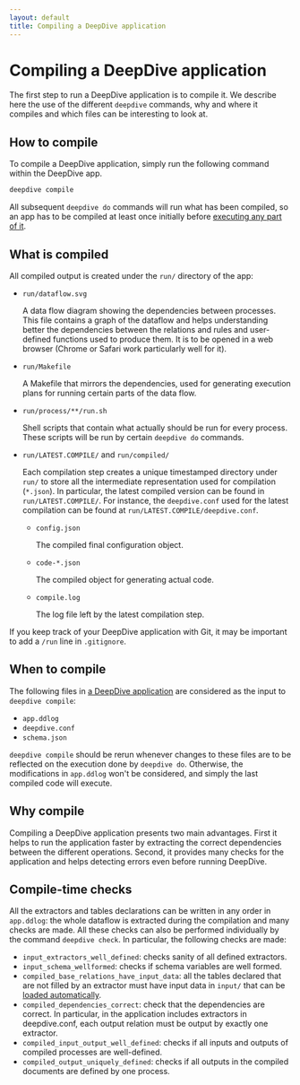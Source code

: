 ```yaml
---
layout: default
title: Compiling a DeepDive application
---
```


# Compiling a DeepDive application

The first step to run a DeepDive application is to compile it.
We describe here the use of the different `deepdive` commands, why and where it compiles and which files can be interesting to look at.


## How to compile

To compile a DeepDive application, simply run the following command within the DeepDive app.

```bash
deepdive compile
```

All subsequent `deepdive do` commands will run what has been compiled, so an app has to be compiled at least once initially before [executing any part of it](ops-execution.md).



## What is compiled

All compiled output is created under the `run/` directory of the app:

* `run/dataflow.svg`

    A data flow diagram showing the dependencies between processes.
    This file contains a graph of the dataflow and helps understanding better the dependencies between the relations and rules and user-defined functions used to produce them.
    It is to be opened in a web browser (Chrome or Safari work particularly well for it).

* `run/Makefile`

    A Makefile that mirrors the dependencies, used for generating execution plans for running certain parts of the data flow.

* `run/process/**/run.sh`

    Shell scripts that contain what actually should be run for every process.
    These scripts will be run by certain `deepdive do` commands.

* `run/LATEST.COMPILE/` and `run/compiled/`

    Each compilation step creates a unique timestamped directory under `run/` to store all the intermediate representation used for compilation (`*.json`).
    In particular, the latest compiled version can be found in `run/LATEST.COMPILE/`.
    For instance, the `deepdive.conf` used for the latest compilation can be found at `run/LATEST.COMPILE/deepdive.conf`.

    * `config.json`

        The compiled final configuration object.

    * `code-*.json`

        The compiled object for generating actual code.

    * `compile.log`

        The log file left by the latest compilation step.

If you keep track of your DeepDive application with Git, it may be important to add a `/run` line in `.gitignore`.


## When to compile

The following files in [a DeepDive application](deepdiveapp.md) are considered as the input to `deepdive compile`:

* `app.ddlog`
* `deepdive.conf`
* `schema.json`

`deepdive compile` should be rerun whenever changes to these files are to be reflected on the execution done by `deepdive do`.
Otherwise, the modifications in `app.ddlog` won't be considered, and simply the last compiled code will execute.


## Why compile

Compiling a DeepDive application presents two main advantages.
First it helps to run the application faster by extracting the correct dependencies between the different operations.
Second, it provides many checks for the application and helps detecting errors even before running DeepDive.


## Compile-time checks

All the extractors and tables declarations can be written in any order in `app.ddlog`: the whole dataflow is extracted during the compilation and many checks are made.
All these checks can also be performed individually by the command `deepdive check`.
In particular, the following checks are made:

* ```input_extractors_well_defined```: checks sanity of all defined extractors.
* ```input_schema_wellformed```: checks if schema variables are well formed.
* ```compiled_base_relations_have_input_data```: all the tables declared that are not filled by an extractor must have input data in `input/` that can be [loaded automatically](ops-data.md#organizing-input-data).
* ```compiled_dependencies_correct```: check that the dependencies are correct. In particular, in the application includes extractors in deepdive.conf, each output relation must be output by exactly one extractor.
* ```compiled_input_output_well_defined```: checks if all inputs and outputs of compiled processes are well-defined.
* ```compiled_output_uniquely_defined```: checks if all outputs in the compiled documents are defined by one process.

